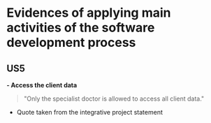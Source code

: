 # Evidences of applying main activities of the software development process
## US5
**- Access the client data**
>"Only the specialist doctor is allowed to access all
client data."
- Quote taken from the integrative project statement